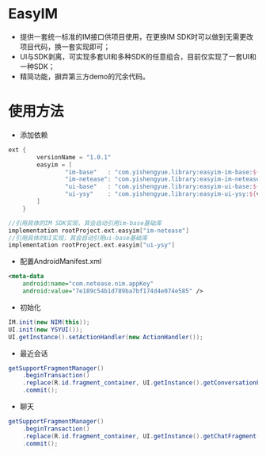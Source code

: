 # EasyIM
- 提供一套统一标准的IM接口供项目使用，在更换IM SDK时可以做到无需更改项目代码，换一套实现即可；
- UI与SDK剥离，可实现多套UI和多种SDK的任意组合，目前仅实现了一套UI和一种SDK；
- 精简功能，摒弃第三方demo的冗余代码。

# 使用方法
- 添加依赖

```groovy
ext {
        versionName = "1.0.1"
        easyim = [
                "im-base"   : "com.yishengyue.library:easyim-im-base:${versionName}",
                "im-netease": "com.yishengyue.library:easyim-im-netease:${versionName}",
                "ui-base"   : "com.yishengyue.library:easyim-ui-base:${versionName}",
                "ui-ysy"    : "com.yishengyue.library:easyim-ui-ysy:${versionName}"
        ]
    }
```

```groovy
//引用具体的IM SDK实现，其会自动引用im-base基础库
implementation rootProject.ext.easyim["im-netease"]
//引用具体的UI实现，其会自动引用ui-base基础库
implementation rootProject.ext.easyim["ui-ysy"]
```
- 配置AndroidManifest.xml

```xml
<meta-data
    android:name="com.netease.nim.appKey"
    android:value="7e189c54b1d789ba7bf174d4e074e585" />
```
- 初始化

```java
IM.init(new NIM(this));
UI.init(new YSYUI());
UI.getInstance().setActionHandler(new ActionHandler());
```
- 最近会话

```java
getSupportFragmentManager()
    .beginTransaction()
    .replace(R.id.fragment_container, UI.getInstance().getConversationFragment())
    .commit();
```
- 聊天

```java
getSupportFragmentManager()
    .beginTransaction()
    .replace(R.id.fragment_container, UI.getInstance().getChatFragment(account, String.valueOf(type)))
    .commit();
```